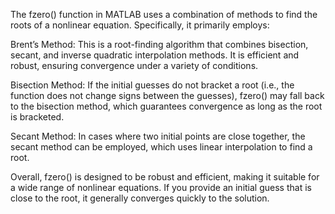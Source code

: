 The fzero() function in MATLAB uses a combination of methods to find the roots of a nonlinear equation. 
Specifically, it primarily employs:

Brent’s Method: This is a root-finding algorithm that combines bisection, secant, and inverse quadratic interpolation methods. 
It is efficient and robust, ensuring convergence under a variety of conditions.

Bisection Method: If the initial guesses do not bracket a root (i.e., the function does not change signs between the guesses), 
fzero() may fall back to the bisection method, which guarantees convergence as long as the root is bracketed.

Secant Method: In cases where two initial points are close together, the secant method can be employed, which uses linear interpolation to find a root.

Overall, fzero() is designed to be robust and efficient, making it suitable for a wide range of nonlinear equations. 
If you provide an initial guess that is close to the root, it generally converges quickly to the solution.
